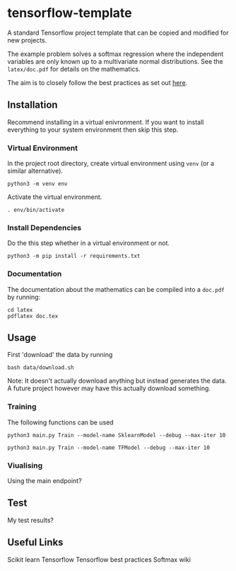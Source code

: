 # tensorflow-template
A standard Tensorflow project template that can be copied and modified for
new projects.

The example problem solves a softmax regression where the
independent variables are only known up to a multivariate normal distributions.
See the `latex/doc.pdf` for details on the mathematics.

The aim is to closely follow the best practices as set out
[here](https://blog.metaflow.fr/tensorflow-a-proposal-of-good-practices-for-files-folders-and-models-architecture-f23171501ae3).

## Installation
Recommend installing in a virtual enivronment. If you want to install
everything to your system environment then skip this step.

### Virtual Environment
In the project root directory, create virtual environment using `venv` (or a
similar alternative).

    python3 -m venv env

Activate the virtual environment.

    . env/bin/activate

### Install Dependencies
Do the this step whether in a virtual environment or not.

    python3 -m pip install -r requirements.txt

### Documentation
The documentation about the mathematics can be compiled into a `doc.pdf` by
running:

    cd latex
    pdflatex doc.tex

## Usage
First 'download' the data by running

    bash data/download.sh

Note: It doesn't actually download anything but instead generates the data. A
future project however may have this actually download something.

### Training
The following functions can be used

    python3 main.py Train --model-name SklearnModel --debug --max-iter 10

    python3 main.py Train --model-name TFModel --debug --max-iter 10

### Viualising

Using the main endpoint?

## Test
My test results?

## Useful Links
Scikit learn
Tensorflow
Tensorflow best practices
Softmax wiki
